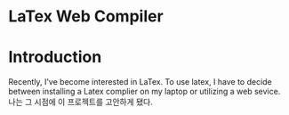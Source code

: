 # LaTex Web Compiler

# Introduction

Recently, I've become interested in LaTex. To use latex, I have to decide between installing a Latex complier on my laptop or utilizing a web sevice. 나는 그 시점에 이 프로젝트를 고안하게 됐다. 